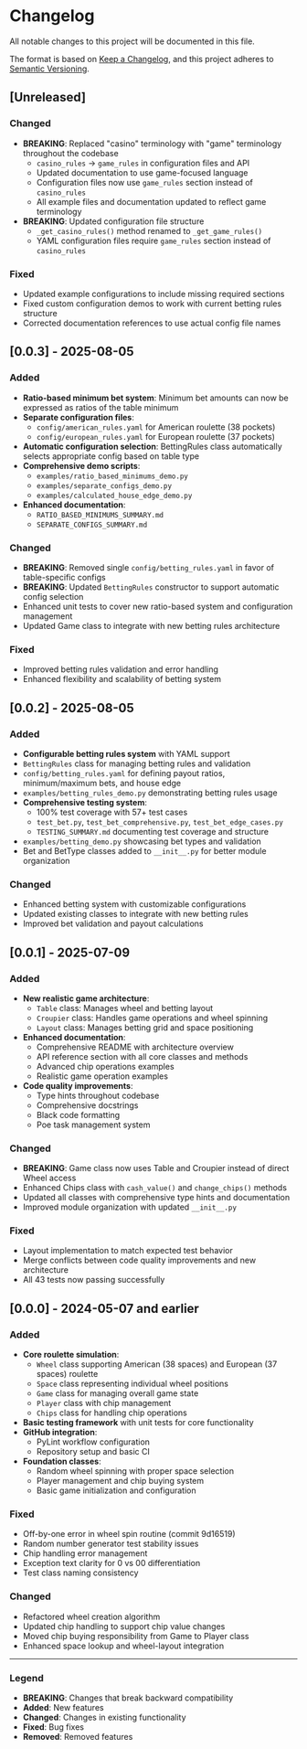 # Changelog

All notable changes to this project will be documented in this file.

The format is based on [Keep a Changelog](https://keepachangelog.com/en/1.0.0/),
and this project adheres to [Semantic Versioning](https://semver.org/spec/v2.0.0.html).

## [Unreleased]

### Changed
- **BREAKING**: Replaced "casino" terminology with "game" terminology throughout the codebase
  - `casino_rules` → `game_rules` in configuration files and API
  - Updated documentation to use game-focused language
  - Configuration files now use `game_rules` section instead of `casino_rules`
  - All example files and documentation updated to reflect game terminology
- **BREAKING**: Updated configuration file structure
  - `_get_casino_rules()` method renamed to `_get_game_rules()`
  - YAML configuration files require `game_rules` section instead of `casino_rules`

### Fixed
- Updated example configurations to include missing required sections
- Fixed custom configuration demos to work with current betting rules structure
- Corrected documentation references to use actual config file names

## [0.0.3] - 2025-08-05

### Added
- **Ratio-based minimum bet system**: Minimum bet amounts can now be expressed as ratios of the table minimum
- **Separate configuration files**: 
  - `config/american_rules.yaml` for American roulette (38 pockets)
  - `config/european_rules.yaml` for European roulette (37 pockets)
- **Automatic configuration selection**: BettingRules class automatically selects appropriate config based on table type
- **Comprehensive demo scripts**:
  - `examples/ratio_based_minimums_demo.py`
  - `examples/separate_configs_demo.py`
  - `examples/calculated_house_edge_demo.py`
- **Enhanced documentation**:
  - `RATIO_BASED_MINIMUMS_SUMMARY.md`
  - `SEPARATE_CONFIGS_SUMMARY.md`

### Changed
- **BREAKING**: Removed single `config/betting_rules.yaml` in favor of table-specific configs
- **BREAKING**: Updated `BettingRules` constructor to support automatic config selection
- Enhanced unit tests to cover new ratio-based system and configuration management
- Updated Game class to integrate with new betting rules architecture

### Fixed
- Improved betting rules validation and error handling
- Enhanced flexibility and scalability of betting system

## [0.0.2] - 2025-08-05

### Added
- **Configurable betting rules system** with YAML support
- `BettingRules` class for managing betting rules and validation
- `config/betting_rules.yaml` for defining payout ratios, minimum/maximum bets, and house edge
- `examples/betting_rules_demo.py` demonstrating betting rules usage
- **Comprehensive testing system**:
  - 100% test coverage with 57+ test cases
  - `test_bet.py`, `test_bet_comprehensive.py`, `test_bet_edge_cases.py`
  - `TESTING_SUMMARY.md` documenting test coverage and structure
- `examples/betting_demo.py` showcasing bet types and validation
- Bet and BetType classes added to `__init__.py` for better module organization

### Changed
- Enhanced betting system with customizable configurations
- Updated existing classes to integrate with new betting rules
- Improved bet validation and payout calculations

## [0.0.1] - 2025-07-09

### Added
- **New realistic game architecture**:
  - `Table` class: Manages wheel and betting layout
  - `Croupier` class: Handles game operations and wheel spinning  
  - `Layout` class: Manages betting grid and space positioning
- **Enhanced documentation**:
  - Comprehensive README with architecture overview
  - API reference section with all core classes and methods
  - Advanced chip operations examples
  - Realistic game operation examples
- **Code quality improvements**:
  - Type hints throughout codebase
  - Comprehensive docstrings
  - Black code formatting
  - Poe task management system

### Changed
- **BREAKING**: Game class now uses Table and Croupier instead of direct Wheel access
- Enhanced Chips class with `cash_value()` and `change_chips()` methods
- Updated all classes with comprehensive type hints and documentation
- Improved module organization with updated `__init__.py`

### Fixed
- Layout implementation to match expected test behavior
- Merge conflicts between code quality improvements and new architecture
- All 43 tests now passing successfully

## [0.0.0] - 2024-05-07 and earlier

### Added
- **Core roulette simulation**:
  - `Wheel` class supporting American (38 spaces) and European (37 spaces) roulette
  - `Space` class representing individual wheel positions
  - `Game` class for managing overall game state
  - `Player` class with chip management
  - `Chips` class for handling chip operations
- **Basic testing framework** with unit tests for core functionality
- **GitHub integration**:
  - PyLint workflow configuration
  - Repository setup and basic CI
- **Foundation classes**:
  - Random wheel spinning with proper space selection
  - Player management and chip buying system
  - Basic game initialization and configuration

### Fixed
- Off-by-one error in wheel spin routine (commit 9d16519)
- Random number generator test stability issues
- Chip handling error management
- Exception text clarity for 0 vs 00 differentiation
- Test class naming consistency

### Changed
- Refactored wheel creation algorithm
- Updated chip handling to support chip value changes
- Moved chip buying responsibility from Game to Player class
- Enhanced space lookup and wheel-layout integration

---

### Legend
- **BREAKING**: Changes that break backward compatibility
- **Added**: New features
- **Changed**: Changes in existing functionality  
- **Fixed**: Bug fixes
- **Removed**: Removed features 